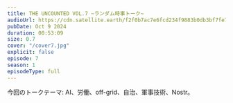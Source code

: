 ```yaml
---
title: THE UNCOUNTED VOL.7 ~ランダム時事トーク~
audioUrl: https://cdn.satellite.earth/f2f0b7ac7e6fcd234f9883b0db3bf7fe74baa31e4301fa678a0bbb00744a34b2.m4a
pubDate: Oct 9 2024
duration: 00:53:09
size: 0.7
cover: "/cover7.jpg"
explicit: false
episode: 7
season: 1
episodeType: full
---
```

今回のトークテーマ: AI、労働、off-grid、自治、軍事技術、Nostr。
